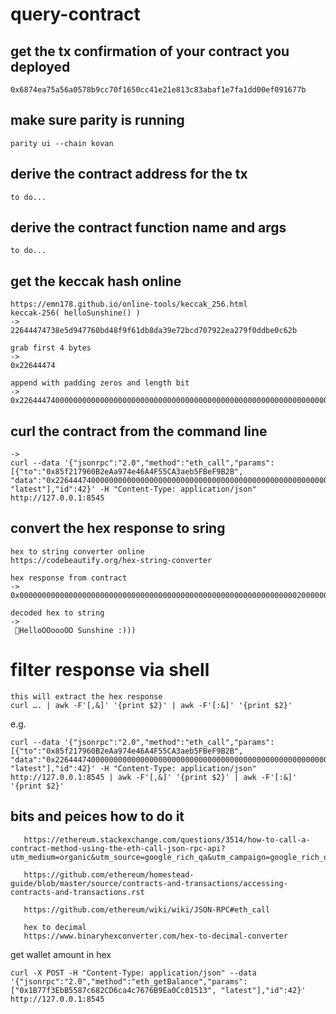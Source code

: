 # query-contract


## get the tx confirmation of your contract you deployed
``` 
0x6874ea75a56a0578b9cc70f1650cc41e21e813c83abaf1e7fa1dd00ef091677b
```

## make sure parity is running
``` 
parity ui --chain kovan
```

## derive the contract address for the tx
``` 
to do...
```

## derive the contract function name and args
``` 
to do...
```

## get the keccak hash online
``` 
https://emn178.github.io/online-tools/keccak_256.html
keccak-256( helloSunshine() ) 
->
22644474738e5d947760bd48f9f61db8da39e72bcd707922ea279f0ddbe0c62b
```

``` 
grab first 4 bytes
->
0x22644474
```

``` 
append with padding zeros and length bit
->
0x226444740000000000000000000000000000000000000000000000000000000000000005
```


## curl the contract from the command line
``` 
->
curl --data '{"jsonrpc":"2.0","method":"eth_call","params":[{"to":"0x85f217960B2eAa974e46A4F55CA3aeb5FBeF9B2B", "data":"0x226444740000000000000000000000000000000000000000000000000000000000000005"}, "latest"],"id":42}' -H "Content-Type: application/json" http://127.0.0.1:8545
```

## convert the hex response to sring
``` 
hex to string converter online
https://codebeautify.org/hex-string-converter

hex response from contract
->
0x0000000000000000000000000000000000000000000000000000000000000020000000000000000000000000000000000000000000000000000000000000001a48656c6c6f4f4f6f6f6f4f4f2053756e7368696e65203a292929000000000000

decoded hex to string
->
 HelloOOoooOO Sunshine :)))
```

# filter response via shell
``` 
this will extract the hex response
curl …. | awk -F'[,&]' '{print $2}' | awk -F'[:&]' '{print $2}'
```

e.g. 
``` 
curl --data '{"jsonrpc":"2.0","method":"eth_call","params":[{"to":"0x85f217960B2eAa974e46A4F55CA3aeb5FBeF9B2B", "data":"0x226444740000000000000000000000000000000000000000000000000000000000000005"}, "latest"],"id":42}' -H "Content-Type: application/json" http://127.0.0.1:8545 | awk -F'[,&]' '{print $2}' | awk -F'[:&]' '{print $2}'
```

## bits and peices how to do it

```
   https://ethereum.stackexchange.com/questions/3514/how-to-call-a-contract-method-using-the-eth-call-json-rpc-api?utm_medium=organic&utm_source=google_rich_qa&utm_campaign=google_rich_qa
   
   https://github.com/ethereum/homestead-guide/blob/master/source/contracts-and-transactions/accessing-contracts-and-transactions.rst
   
   https://github.com/ethereum/wiki/wiki/JSON-RPC#eth_call
   
   hex to decimal
   https://www.binaryhexconverter.com/hex-to-decimal-converter

``` 


get wallet amount in hex
``` 
curl -X POST -H "Content-Type: application/json" --data '{"jsonrpc":"2.0","method":"eth_getBalance","params":["0x1B77f3EbB5587c682CD6ca4c7676B9Ea0Cc01513", "latest"],"id":42}' http://127.0.0.1:8545
```

